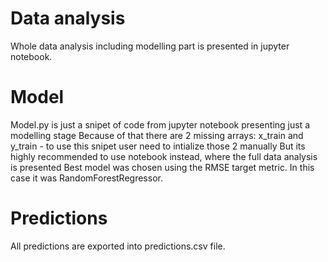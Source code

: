 # Data analysis
Whole data analysis including modelling part is presented in jupyter notebook.
# Model
Model.py is just a snipet of code from jupyter notebook presenting just a modelling stage
Because of that there are 2 missing arrays: x_train and y_train - to use this snipet user need to intialize those 2 manually
But its highly recommended to use notebook instead, where the full data analysis is presented
Best model was chosen using the RMSE target metric. In this case it was RandomForestRegressor.
# Predictions
All predictions are exported into predictions.csv file.